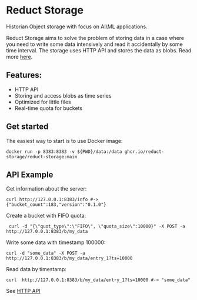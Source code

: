 # Reduct Storage

Historian Object storage with focus on AI\ML applications.

Reduct Storage aims to solve the problem of storing data in a case where you need to write some data intensively and read it accidentally by some time interval. 
The storage uses HTTP API and stores the data as blobs. Read more [here](https://docs.reduct-storage.dev/http-api).

## Features:

* HTTP API
* Storing and access blobs as time series
* Optimized for little files
* Real-time quota for buckets

## Get started

The easiest way to start is to use Docker image:

```shell
docker run -p 8383:8383 -v ${PWD}/data:/data ghcr.io/reduct-storage/reduct-storage:main
```

## API Example

Get information about the server:

```shell
curl http://127.0.0.1:8383/info #-> {"bucket_count":183,"version":"0.1.0"}
```

Create a bucket with FIFO quota:

```shell
 curl -d "{\"quot_type\":\"FIFO\", \"quota_size\":10000}" -X POST -a http://127.0.0.1:8383/b/my_data
```

Write some data with timestamp 100000:

```shell
curl -d "some_data" -X POST -a http://127.0.0.1:8383/b/my_data/entry_1?ts=10000
```

Read data by timestamp:

```shell
curl  http://127.0.0.1:8383/b/my_data/entry_1?ts=10000 #-> "some_data"
```

See [HTTP API](https://docs.reduct-storage.dev/http-api)
